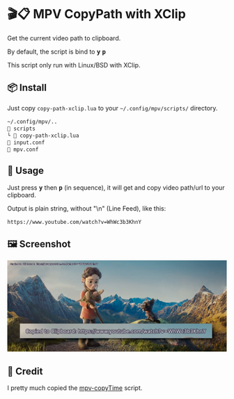 # 🎬📋 MPV CopyPath with XClip

Get the current video path to clipboard.

By default, the script is bind to <kbd><b>y</b></kbd> <kbd><b>p</b></kbd>

This script only run with Linux/BSD with XClip.


## 📦 Install

Just copy `copy-path-xclip.lua` to your `~/.config/mpv/scripts/` directory.

```
~/.config/mpv/..
📂 scripts
└ 📄 copy-path-xclip.lua
📄 input.conf
📄 mpv.conf
```


## 🍲 Usage

Just press <kbd><b>y</b></kbd> then <kbd><b>p</b></kbd> (in sequence), it will get and copy video path/url to your clipboard.

Output is plain string, without "\n" (Line Feed), like this:

```
https://www.youtube.com/watch?v=WhWc3b3KhnY
```


## 🖼️ Screenshot

![screenshot](.image/sample_osd.png)


## 🤝 Credit

I pretty much copied the [mpv-copyTime](https://github.com/Arieleg/mpv-copyTime) script.
